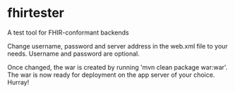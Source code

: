 # fhirtester
A test tool for FHIR-conformant backends

Change username, password and server address in the web.xml file to your needs. Username and password are optional.

Once changed, the war is created by running 'mvn clean package war:war'. The war is now ready for deployment on the app server of your choice. Hurray!
